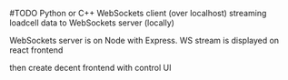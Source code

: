 #TODO
Python or C++ WebSockets client (over localhost) streaming loadcell data to WebSockets server (locally) <br>

WebSockets server is on Node with Express. WS stream is displayed on react frontend <br>

then create decent frontend with control UI <br>

